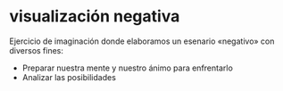 # visualización negativa
Ejercicio de imaginación donde elaboramos un esenario «negativo» con diversos fines:

- Preparar nuestra mente y nuestro ánimo para enfrentarlo
- Analizar las posibilidades